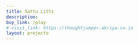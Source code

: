 ```yaml
---
title: Sattu Litti
description: 
buy_link: /play
# visit_link: https://thoughtjumper.akriya.co.in
layout: projecto
---
```

